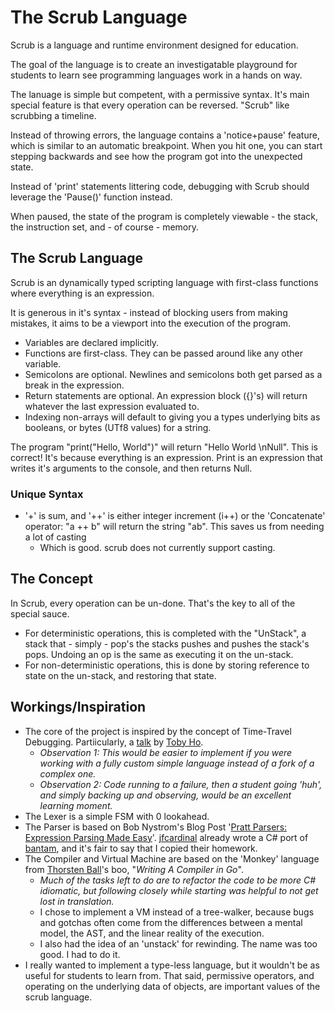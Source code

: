 # The Scrub Language

Scrub is a language and runtime environment designed for education.

The goal of the language is to create an investigatable playground for students to learn see programming languages work in a hands on way.

The lanuage is simple but competent, with a permissive syntax. It's main special feature is that every operation can be reversed. "Scrub" like scrubbing a timeline.

Instead of throwing errors, the language contains a 'notice+pause' feature, which is similar to an automatic breakpoint. When you hit one, you can start stepping backwards and see how the program got into the unexpected state.

Instead of 'print' statements littering code, debugging with Scrub should leverage the 'Pause()' function instead. 

When paused, the state of the program is completely viewable - the stack, the instruction set, and - of course - memory.

## The Scrub Language
Scrub is an dynamically typed scripting language with first-class functions where everything is an expression.

It is generous in it's syntax - instead of blocking users from making mistakes, it aims to be a viewport into the execution of the program.

- Variables are declared implicitly.
- Functions are first-class. They can be passed around like any other variable.
- Semicolons are optional. Newlines and semicolons both get parsed as a break in the expression.
- Return statements are optional. An expression block ({}'s) will return whatever the last expression evaluated to.
- Indexing non-arrays will default to giving you a types underlying bits as booleans, or bytes (UTf8 values) for a string.

The program "print("Hello, World")" will return "Hello World \nNull". This is correct! It's because everything is an expression. Print is an expression that writes it's arguments to the console, and then returns Null.

### Unique Syntax
- '+' is sum, and '++' is either integer increment (i++) or the 'Concatenate' operator: "a ++ b" will return the string "ab". This saves us from needing a lot of casting
  + Which is good. scrub does not currently support casting. 

## The Concept
In Scrub, every operation can be un-done. That's the key to all of the special sauce.
- For deterministic operations, this is completed with the "UnStack", a stack that - simply - pop's the stacks pushes and pushes the stack's pops. Undoing an op is the same as executing it on the un-stack.
- For non-deterministic operations, this is done by storing reference to state on the un-stack, and restoring that state.

## Workings/Inspiration
- The core of the project is inspired by the concept of Time-Travel Debugging. Partiicularly, a [talk](https://us.pycon.org/2024/schedule/presentation/166/) by [Toby Ho](https://tobyho.com/video/Time-Travel-Debugging-(in-Python).html).
  - *Observation 1: This would be easier to implement if you were working with a fully custom simple language instead of a fork of a complex one.*
  - *Observation 2: Code running to a failure, then a student going 'huh', and simply backing up and observing, would be an excellent learning moment.*
- The Lexer is a simple FSM with 0 lookahead.
- The Parser is based on Bob Nystrom's Blog Post '[Pratt Parsers: Expression Parsing Made Easy](https://journal.stuffwithstuff.com/2011/03/19/pratt-parsers-expression-parsing-made-easy/)'. [jfcardinal](https://github.com/jfcardinal/BantamCs) already wrote a C# port of [bantam](https://github.com/munificent/bantam), and it's fair to say that I copied their homework.
- The Compiler and Virtual Machine are based on the 'Monkey' language from [Thorsten Ball](thorstenball.com)'s boo, "*Writing A Compiler in Go*".
  - *Much of the tasks left to do are to refactor the code to be more C# idiomatic, but following closely while starting was helpful to not get lost in translation.*
  - I chose to implement a VM instead of a tree-walker, because bugs and gotchas often come from the differences between a mental model, the AST, and the linear reality of the execution.
  - I also had the idea of an 'unstack' for rewinding. The name was too good. I had to do it.
- I really wanted to implement a type-less language, but it wouldn't be as useful for students to learn from. That said, permissive operators, and operating on the underlying data of objects, are important values of the scrub language.